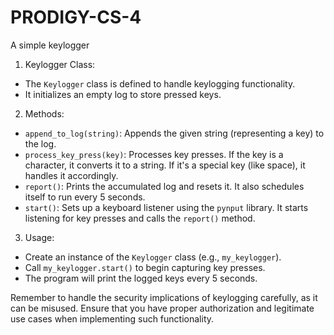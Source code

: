 # PRODIGY-CS-4
A simple keylogger

1.  Keylogger Class: 
   - The `Keylogger` class is defined to handle keylogging functionality.
   - It initializes an empty log to store pressed keys.

2.  Methods: 
   - `append_to_log(string)`: Appends the given string (representing a key) to the log.
   - `process_key_press(key)`: Processes key presses. If the key is a character, it converts it to a string. If it's a special key (like space), it handles it accordingly.
   - `report()`: Prints the accumulated log and resets it. It also schedules itself to run every 5 seconds.
   - `start()`: Sets up a keyboard listener using the `pynput` library. It starts listening for key presses and calls the `report()` method.

3.  Usage: 
   - Create an instance of the `Keylogger` class (e.g., `my_keylogger`).
   - Call `my_keylogger.start()` to begin capturing key presses.
   - The program will print the logged keys every 5 seconds.

Remember to handle the security implications of keylogging carefully, as it can be misused. Ensure that you have proper authorization and legitimate use cases when implementing such functionality.
